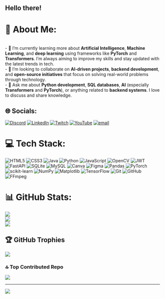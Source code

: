 ## Hello there!

# 💫 About Me:
<br>- 🌱 I’m currently learning more about **Artificial Intelligence**, **Machine Learning**, and **deep learning** using frameworks like **PyTorch** and **Transformers**. I’m always aiming to improve my skills and stay updated with the latest trends in tech.<br>- 👯 I’m looking to collaborate on **AI-driven projects**, **backend development**, and **open-source initiatives** that focus on solving real-world problems through technology.<br>- 💬 Ask me about **Python development**, **SQL databases**, **AI** (especially **Transformers** and **PyTorch**), or anything related to **backend systems**. I love to discuss and share knowledge.<br>


## 🌐 Socials:
[![Discord](https://img.shields.io/badge/Discord-%237289DA.svg?logo=discord&logoColor=white)](https://discord.gg/Dyve41) [![LinkedIn](www.linkedin.com/in/allyson-victor-9b534b2b3)](www.linkedin.com/in/allyson-victor-9b534b2b3) [![Twitch](https://img.shields.io/badge/Twitch-%239146FF.svg?logo=Twitch&logoColor=white)]([https://twitch.tv/https://www.twitch.tv/dyve41](https://www.twitch.tv/dyve41)) [![YouTube](https://img.shields.io/badge/YouTube-%23FF0000.svg?logo=YouTube&logoColor=white)](https://youtube.com/@https://www.youtube.com/@dyve41) [![email](https://img.shields.io/badge/Email-D14836?logo=gmail&logoColor=white)](mailto:allysonvictor2398@gmail.com) 

# 💻 Tech Stack:
![HTML5](https://img.shields.io/badge/html5-%23E34F26.svg?style=for-the-badge&logo=html5&logoColor=white) ![CSS3](https://img.shields.io/badge/css3-%231572B6.svg?style=for-the-badge&logo=css3&logoColor=white) ![Java](https://img.shields.io/badge/java-%23ED8B00.svg?style=for-the-badge&logo=openjdk&logoColor=white) ![Python](https://img.shields.io/badge/python-3670A0?style=for-the-badge&logo=python&logoColor=ffdd54) ![JavaScript](https://img.shields.io/badge/javascript-%23323330.svg?style=for-the-badge&logo=javascript&logoColor=%23F7DF1E) ![OpenCV](https://img.shields.io/badge/opencv-%23white.svg?style=for-the-badge&logo=opencv&logoColor=white) ![JWT](https://img.shields.io/badge/JWT-black?style=for-the-badge&logo=JSON%20web%20tokens) ![FastAPI](https://img.shields.io/badge/FastAPI-005571?style=for-the-badge&logo=fastapi) ![SQLite](https://img.shields.io/badge/sqlite-%2307405e.svg?style=for-the-badge&logo=sqlite&logoColor=white) ![MySQL](https://img.shields.io/badge/mysql-4479A1.svg?style=for-the-badge&logo=mysql&logoColor=white) ![Canva](https://img.shields.io/badge/Canva-%2300C4CC.svg?style=for-the-badge&logo=Canva&logoColor=white) ![Figma](https://img.shields.io/badge/figma-%23F24E1E.svg?style=for-the-badge&logo=figma&logoColor=white) ![Pandas](https://img.shields.io/badge/pandas-%23150458.svg?style=for-the-badge&logo=pandas&logoColor=white) ![PyTorch](https://img.shields.io/badge/PyTorch-%23EE4C2C.svg?style=for-the-badge&logo=PyTorch&logoColor=white) ![scikit-learn](https://img.shields.io/badge/scikit--learn-%23F7931E.svg?style=for-the-badge&logo=scikit-learn&logoColor=white) ![NumPy](https://img.shields.io/badge/numpy-%23013243.svg?style=for-the-badge&logo=numpy&logoColor=white) ![Matplotlib](https://img.shields.io/badge/Matplotlib-%23ffffff.svg?style=for-the-badge&logo=Matplotlib&logoColor=black) ![TensorFlow](https://img.shields.io/badge/TensorFlow-%23FF6F00.svg?style=for-the-badge&logo=TensorFlow&logoColor=white) ![Git](https://img.shields.io/badge/git-%23F05033.svg?style=for-the-badge&logo=git&logoColor=white) ![GitHub](https://img.shields.io/badge/github-%23121011.svg?style=for-the-badge&logo=github&logoColor=white) ![FFmpeg](https://shields.io/badge/FFmpeg-%23171717.svg?logo=ffmpeg&style=for-the-badge&labelColor=171717&logoColor=5cb85c)
# 📊 GitHub Stats:
![](https://github-readme-stats.vercel.app/api?username=AllysonVBM&theme=dark&hide_border=false&include_all_commits=false&count_private=true)<br/>
![](https://nirzak-streak-stats.vercel.app/?user=AllysonVBM&theme=dark&hide_border=false)<br/>
![](https://github-readme-stats.vercel.app/api/top-langs/?username=AllysonVBM&theme=dark&hide_border=false&include_all_commits=false&count_private=true&layout=compact)

## 🏆 GitHub Trophies
![](https://github-profile-trophy.vercel.app/?username=AllysonVBM&theme=radical&no-frame=false&no-bg=false&margin-w=4)

### 🔝 Top Contributed Repo
![](https://github-contributor-stats.vercel.app/api?username=AllysonVBM&limit=5&theme=dark&combine_all_yearly_contributions=true)

---
[![](https://visitcount.itsvg.in/api?id=AllysonVBM&icon=2&color=0)](https://visitcount.itsvg.in)

<!-- Proudly created with GPRM ( https://gprm.itsvg.in ) -->
